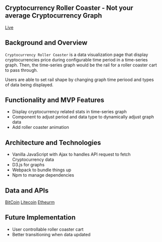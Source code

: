 ## Cryptocurrency Roller Coaster - Not your average Cryptocurrency Graph

[Live](https://onyi.github.io/cryptocurrency-graphs/)

## Background and Overview

`Cryptocurrency Roller Coaster` is a data visualization page that display cryptocurrencies price during configurable time period in a time-series graph. Then, the time-series graph would be the rail for a roller coaster cart to pass through. 

Users are able to set rail shape by changing graph time periood and types of data being displayed.


## Functionality and MVP Features
* Display cryptocurrency related stats in time-series graph
* Component to adjust period and data type to dynamically adjust graph data
* Add roller coaster animation

## Architecture and Technologies

* Vanilla JavaScript with Ajax to handles API request to fetch Cryptocurrency data
* D3.js for graphs
* Webpack to bundle things up
* Npm to manage dependencies

## Data and APIs

[BitCoin](https://public.opendatasoft.com/api/records/1.0/search/?dataset=bitcoin&sort=date&facet=date)
[Litecoin](https://public.opendatasoft.com/explore/embed/dataset/litecoin/table/?sort=date)
[Etheurm](https://public.opendatasoft.com/explore/embed/dataset/ethereum/table/?sort=date)

## Future Implementation

* User controllable roller coaster cart
* Better transitioning when data updated
